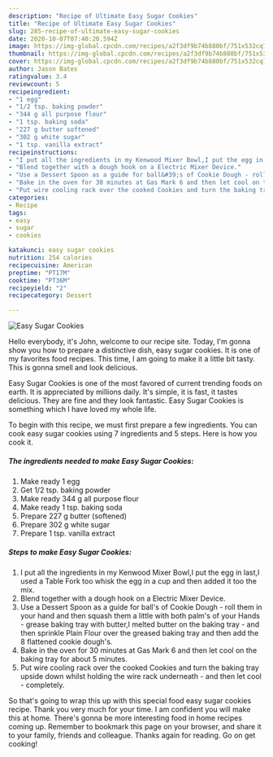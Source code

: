 ```yaml
---
description: "Recipe of Ultimate Easy Sugar Cookies"
title: "Recipe of Ultimate Easy Sugar Cookies"
slug: 285-recipe-of-ultimate-easy-sugar-cookies
date: 2020-10-07T07:40:20.594Z
image: https://img-global.cpcdn.com/recipes/a2f3df9b74b880bf/751x532cq70/easy-sugar-cookies-recipe-main-photo.jpg
thumbnail: https://img-global.cpcdn.com/recipes/a2f3df9b74b880bf/751x532cq70/easy-sugar-cookies-recipe-main-photo.jpg
cover: https://img-global.cpcdn.com/recipes/a2f3df9b74b880bf/751x532cq70/easy-sugar-cookies-recipe-main-photo.jpg
author: Jason Bates
ratingvalue: 3.4
reviewcount: 5
recipeingredient:
- "1 egg"
- "1/2 tsp. baking powder"
- "344 g all purpose flour"
- "1 tsp. baking soda"
- "227 g butter softened"
- "302 g white sugar"
- "1 tsp. vanilla extract"
recipeinstructions:
- "I put all the ingredients in my Kenwood Mixer Bowl,I put the egg in last,I used a Table Fork too whisk the egg in a cup and then added it too the mix."
- "Blend together with a dough hook on a Electric Mixer Device."
- "Use a Dessert Spoon as a guide for ball&#39;s of Cookie Dough - roll them in your hand and then squash them a little with both palm&#39;s of your Hands - grease baking tray with butter,I melted butter on the baking tray - and then sprinkle Plain Flour over the greased baking tray and then add the 8 flattened cookie dough&#39;s."
- "Bake in the oven for 30 minutes at Gas Mark 6 and then let cool on the baking tray for about 5 minutes."
- "Put wire cooling rack over the cooked Cookies and turn the baking tray upside down whilst holding the wire rack underneath - and then let cool - completely."
categories:
- Recipe
tags:
- easy
- sugar
- cookies

katakunci: easy sugar cookies 
nutrition: 254 calories
recipecuisine: American
preptime: "PT17M"
cooktime: "PT36M"
recipeyield: "2"
recipecategory: Dessert

---
```



![Easy Sugar Cookies](https://img-global.cpcdn.com/recipes/a2f3df9b74b880bf/751x532cq70/easy-sugar-cookies-recipe-main-photo.jpg)

Hello everybody, it's John, welcome to our recipe site. Today, I'm gonna show you how to prepare a distinctive dish, easy sugar cookies. It is one of my favorites food recipes. This time, I am going to make it a little bit tasty. This is gonna smell and look delicious.



Easy Sugar Cookies is one of the most favored of current trending foods on earth. It is appreciated by millions daily. It's simple, it is fast, it tastes delicious. They are fine and they look fantastic. Easy Sugar Cookies is something which I have loved my whole life.


To begin with this recipe, we must first prepare a few ingredients. You can cook easy sugar cookies using 7 ingredients and 5 steps. Here is how you cook it.

<!--inarticleads1-->

##### The ingredients needed to make Easy Sugar Cookies:

1. Make ready 1 egg
1. Get 1/2 tsp. baking powder
1. Make ready 344 g all purpose flour
1. Make ready 1 tsp. baking soda
1. Prepare 227 g butter (softened)
1. Prepare 302 g white sugar
1. Prepare 1 tsp. vanilla extract




<!--inarticleads2-->

##### Steps to make Easy Sugar Cookies:

1. I put all the ingredients in my Kenwood Mixer Bowl,I put the egg in last,I used a Table Fork too whisk the egg in a cup and then added it too the mix.
1. Blend together with a dough hook on a Electric Mixer Device.
1. Use a Dessert Spoon as a guide for ball&#39;s of Cookie Dough - roll them in your hand and then squash them a little with both palm&#39;s of your Hands - grease baking tray with butter,I melted butter on the baking tray - and then sprinkle Plain Flour over the greased baking tray and then add the 8 flattened cookie dough&#39;s.
1. Bake in the oven for 30 minutes at Gas Mark 6 and then let cool on the baking tray for about 5 minutes.
1. Put wire cooling rack over the cooked Cookies and turn the baking tray upside down whilst holding the wire rack underneath - and then let cool - completely.




So that's going to wrap this up with this special food easy sugar cookies recipe. Thank you very much for your time. I am confident you will make this at home. There's gonna be more interesting food in home recipes coming up. Remember to bookmark this page on your browser, and share it to your family, friends and colleague. Thanks again for reading. Go on get cooking!
